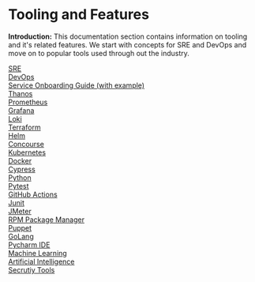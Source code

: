 # Tooling and Features

**Introduction:** This documentation section contains information on tooling and it's related features.  We start with concepts for SRE and DevOps and move on to popular tools used through out the industry.

[SRE](SRE.md)<br>
[DevOps](DevOps.md)<br>
[Service Onboarding Guide (with example)](ServiceOnboardingGuide.md)<br>
[Thanos](Thanos.md)<br>
[Prometheus](Prometheus.md)<br>
[Grafana](Grafana.md)<br>
[Loki](Loki.md)<br>
[Terraform](Terraform.md)<br>
[Helm](Helm.md)<br>
[Concourse](Concourse.md)<br>
[Kubernetes](Kubernetes.md)<br>
[Docker](Docker.md)<br>
[Cypress](Cypress.md)<br>
[Python](Python.md)<br>
[Pytest](Pytest.md)<br>
[GitHub Actions](GitHubActions.md)<br>
[Junit](Junit.md)<br>
[JMeter](JMeter.md)<br>
[RPM Package Manager](RPMPackageManager.md)<br>
[Puppet](Puppet.md)<br>
[GoLang](GoLang.md)<br>
[Pycharm IDE](PycharmIDE.md)<br>
[Machine Learning](MachineLearning.md)<br>
[Artificial Intelligence](ArtificialIntelligence.md)<br>
[Secrutiy Tools](SecrutiyTools.md)<br>